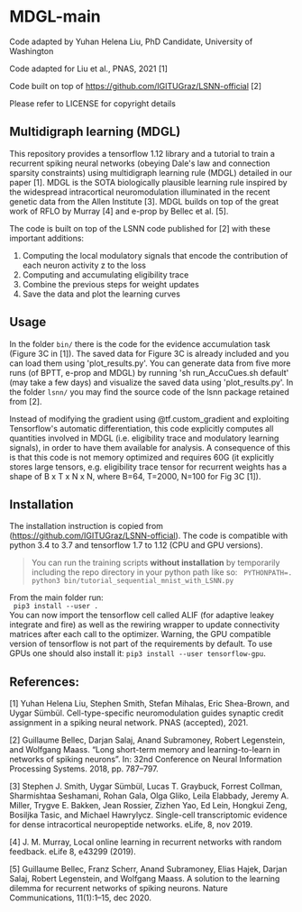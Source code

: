 # MDGL-main

Code adapted by Yuhan Helena Liu, PhD Candidate, University of Washington

Code adapted for Liu et al., PNAS, 2021 [1]

Code built on top of https://github.com/IGITUGraz/LSNN-official [2]

Please refer to LICENSE for copyright details

## Multidigraph learning (MDGL)

This repository provides a tensorflow 1.12 library and a tutorial to train a recurrent spiking neural networks (obeying Dale's law and connection sparsity constraints) using multidigraph learning rule (MDGL) detailed in our paper [1]. MDGL is the SOTA biologically plausible learning rule inspired by the widespread intracortical neuromodulation illuminated in the recent genetic data from the Allen Institute [3]. MDGL builds on top of the great work of RFLO by Murray [4] and e-prop by Bellec et al. [5]. 

The code is built on top of the LSNN code published for [2] with these important additions:

1. Computing the local modulatory signals that encode the contribution of each neuron activity z to the loss 
2. Computing and accumulating eligibility trace
3. Combine the previous steps for weight updates 
4. Save the data and plot the learning curves 

## Usage

In the folder `bin/` there is the code for the evidence accumulation task (Figure 3C in [1]). The saved data for Figure 3C is already included and you can load them using 'plot_results.py'. You can generate data from five more runs (of BPTT, e-prop and MDGL) by running 'sh run_AccuCues.sh default' (may take a few days) and visualize the saved data using 'plot_results.py'. In the folder `lsnn/` you may find the source code of the lsnn package retained from [2].

Instead of modifying the gradient using @tf.custom_gradient and exploiting Tensorflow's automatic differentiation, this code explicitly computes all quantities involved in MDGL (i.e. eligibility trace and modulatory learning signals), in order to have them available for analysis. A consequence of this is that this code is not memory optimized and requires 60G (it explicitly stores large tensors, e.g. eligibility trace tensor for recurrent weights has a shape of B x T x N x N, where B=64, T=2000, N=100 for Fig 3C [1]). 

## Installation

The installation instruction is copied from (https://github.com/IGITUGraz/LSNN-official). The code is compatible with python 3.4 to 3.7 and tensorflow 1.7 to 1.12 (CPU and GPU versions).

> You can run the training scripts **without installation** by temporarily including the repo directory
> in your python path like so: `` PYTHONPATH=. python3 bin/tutorial_sequential_mnist_with_LSNN.py`` 

From the main folder run:  
`` pip3 install --user .``  
You can now import the tensorflow cell called ALIF (for adaptive leakey integrate and fire) as well as the rewiring wrapper to update connectivity matrices after each call to the optimizer.
Warning, the GPU compatible version of tensorflow is not part of the requirements by default.
To use GPUs one should also install it:
 ``pip3 install --user tensorflow-gpu``.

## References:

[1] Yuhan Helena Liu, Stephen Smith, Stefan Mihalas, Eric Shea-Brown, and Uygar Sümbül. Cell-type-specific neuromodulation guides synaptic credit assignment in a spiking neural network. PNAS (accepted), 2021.

[2] Guillaume Bellec, Darjan Salaj, Anand Subramoney, Robert Legenstein, and Wolfgang Maass. “Long short-term memory and learning-to-learn in networks of spiking neurons”. In: 32nd Conference on Neural Information Processing Systems. 2018, pp. 787–797.

[3] Stephen J. Smith, Uygar Sümbül, Lucas T. Graybuck, Forrest Collman, Sharmishtaa Seshamani, Rohan Gala, Olga Gliko, Leila Elabbady, Jeremy A. Miller, Trygve E. Bakken, Jean Rossier, Zizhen Yao, Ed Lein, Hongkui Zeng, Bosiljka Tasic, and Michael Hawrylycz. Single-cell transcriptomic evidence for dense intracortical neuropeptide networks. eLife, 8, nov 2019.

[4] J. M. Murray, Local online learning in recurrent networks with random feedback.
eLife 8, e43299 (2019).

[5] Guillaume Bellec, Franz Scherr, Anand Subramoney, Elias Hajek, Darjan Salaj, Robert Legenstein, and Wolfgang Maass. A solution to the learning dilemma for recurrent networks of spiking neurons. Nature Communications, 11(1):1–15, dec 2020.
